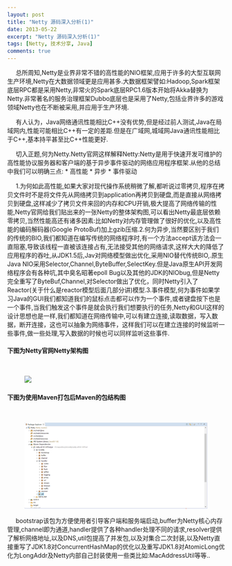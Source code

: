 ```yaml
---
layout: post
title: "Netty 源码深入分析(1)"
date: 2013-05-22
excerpt: "Netty 源码深入分析(1)"
tags: [Netty, 技术分享, Java]
comments: true
---
```

&nbsp;&nbsp;&nbsp;&nbsp;&nbsp;总所周知,Netty是业界非常不错的高性能的NIO框架,应用于许多的大型互联网生产环境,Netty在大数据领域更是应用甚多.大数据框架譬如:Hadoop,Spark框架底层RPC都是采用Netty,非常火的Spark底层RPC1.6版本开始将Akka替换为Netty.非常著名的服务治理框架Dubbo底层也是采用了Netty,包括业界许多的游戏领域Netty也在不断被采用,并应用于生产环境.

&nbsp;&nbsp;&nbsp;&nbsp;&nbsp;有人认为，Java网络通讯性能相比C++没有优势,但是经过前人测试,Java在局域网内,性能可能相比C++有一定的差距.但是在广域网,城域网Java通讯性能相比于C++,基本持平甚至比C++性能更好.

&nbsp;&nbsp;&nbsp;&nbsp;&nbsp;切入正题,何为Netty.Netty官网这样解释Netty:Netty是用于快速开发可维护的高性能协议服务器和客户端的基于异步事件驱动的网络应用程序框架.从他的总结中我们可以明确三点:
	* 高性能
	* 异步
	* 事件驱动

&nbsp;&nbsp;&nbsp;&nbsp;&nbsp;1.为何如此高性能,如果大家对现代操作系统稍微了解,都听说过零拷贝,程序在拷贝文件时不是将文件先从网络拷贝到application再拷贝到硬盘,而是直接从网络拷贝到硬盘,这样减少了拷贝文件来回的内存和CPU开销,极大提高了网络传输的性能,Netty官网给我们贴出来的一张Netty的整体架构图,可以看出Netty最底层依赖零拷贝,当然性能高还有诸多因素:比如Netty对内存管理做了很好的优化,以及高性能的编码解码器(Google ProtoBuf)加上gzib压缩.2.何为异步,当然要区别于我们的传统的BIO,我们都知道在编写传统的网络程序时,有一个方法accept该方法会一直阻塞,导致该线程一直被该连接占有,无法接受其他的网络请求,这样大大的降低了应用程序的吞吐,从JDK1.5后,Jav对网络模型做出优化,采用NIO替代传统BIO,.原生Java NIO采用Selector,Channel,ByteBuffer,SelectKey.但是Java原生API开发网络程序会有各种坑,其中臭名昭著epoll Bug以及其他的JDK的NIObug,但是Netty完全重写了ByteBuf,Channel,对Selector做出了优化，同时Netty引入了Reactor(关于什么是reactor模型后面几部分讲)模型.3.事件模型,何为事件如果学习Java的GUI我们都知道我们的鼠标点击都可以作为一个事件,或者键盘按下也是一个事件,当我们触发这个事件是就会执行我们想要执行的任务,Netty和GUI这样的设计思想也是一样,我们都知道在网络传输中,可以有建立连接,读取数据，写入数据，断开连接，这也可以抽象为网络事件，这样我们可以在建立连接的时候监听一些事件,做一些处理,写入数据的时候也可以同样监听这些事件.

#### 下图为Netty官网Netty架构图
<br/>

<figure>
	<a href="http://netty.io/images/components.png"><img src="http://netty.io/images/components.png"></a>
</figure>

#### 下图为使用Maven打包后Maven的包结构图
<br/>

<figure>
	<a href="https://raw.githubusercontent.com/20100507/picture/master/Netty'spackage.png"><img src="https://raw.githubusercontent.com/20100507/picture/master/Netty'spackage.png"></a>
</figure>

&nbsp;&nbsp;&nbsp;&nbsp;&nbsp;bootstrap该包为方便使用者引导客户端和服务端启动,buffer为Netty核心内存管理,channel即为通道,handler提供了各种handler处理不同的请求,resolver提供了解析网络地址,以及DNS,util包提高了并发包,以及对集合二次封装,以及Netty直接重写了JDK1.8对ConcurrentHashMap的优化以及重写JDK1.8对AtomicLong优化为LongAddr及Netty内部自己封装使用一些类比如:MacAddressUtil等等..
